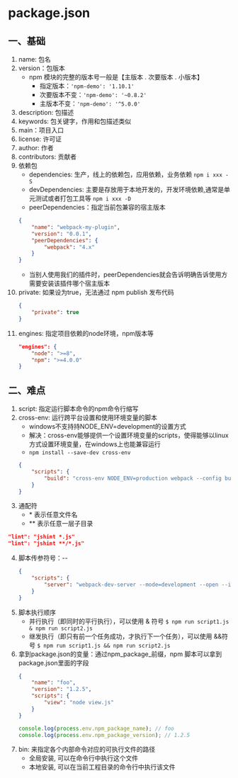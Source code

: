 # package.json
## 一、基础
1. name: 包名
2. version：包版本
    - npm 模块的完整的版本号⼀般是【主版本 . 次要版本 . ⼩版本】
        - 指定版本：`'npm-demo': '1.10.1'`
        - 次要版本不变：`'npm-demo': '~0.8.2'`
        - 主版本不变：`'npm-demo': '^5.0.0'`
3. description: 包描述
4. keywords: 包关键字，作用和包描述类似
5. main：项目入口
6. license: 许可证
7. author: 作者
8. contributors: 贡献者
9. 依赖包
    - dependencies: 生产，线上的依赖包，应⽤依赖，业务依赖 `npm i xxx -S`
    - devDependencies: 主要是存放用于本地开发的，开发环境依赖,通常是单元测试或者打包⼯具等 `npm i xxx -D`
    - peerDependencies：指定当前包兼容的宿主版本
    ```json
    {
        "name": "webpack-my-plugin",
        "version": "0.0.1",
        "peerDependencies": {
            "webpack": "4.x"
        }
    }
    ```
    - 当别⼈使⽤我们的插件时，peerDependencies就会告诉明确告诉使⽤⽅需要安装该插件哪个宿主版本
10. private: 如果设为true，⽆法通过 npm publish 发布代码
    ```json
    {
        "private": true
    }
    ```
11. engines: 指定项目依赖的node环境，npm版本等
    ```json
    "engines": {
        "node": ">=8",
        "npm": ">=4.0.0"
    }
    ```
## 二、难点
1. script: 指定运行脚本命令的npm命令行缩写
2. cross-env: 运行跨平台设置和使用环境变量的脚本
    - windows不支持持NODE_ENV=development的设置方式
    - 解决：cross-env能够提供一个设置环境变量的scripts，使得能够以linux方式设置环境变量，在windows上也能兼容运行
    - `npm install --save-dev cross-env`
    ```json
    {
        "scripts": {
            "build": "cross-env NODE_ENV=production webpack --config build/webpack.config.js"
        }
    }
    ```
3. 通配符
    - \* 表示任意⽂件名
    - \*\* 表示任意⼀层⼦⽬录
```json
"lint": "jshint *.js"
"lint": "jshint **/*.js"
``` 
4. 脚本传参符号：--
    ```json
    {
        "scripts": {
            "server": "webpack-dev-server --mode=development --open --iframe=true"
        }
    }
    ```
5. 脚本执行顺序
    - 并⾏执⾏（即同时的平⾏执⾏），可以使⽤ & 符号 `$ npm run script1.js & npm run script2.js`
    - 继发执⾏（即只有前⼀个任务成功，才执⾏下⼀个任务），可以使⽤ &&符号 `$ npm run script1.js && npm run script2.js`
6. 拿到package.json的变量：通过npm_package_前缀，npm 脚本可以拿到package.json里面的字段
    ```json
    {
        "name": "foo",
        "version": "1.2.5",
        "scripts": {
            "view": "node view.js"
        }
    }
    ```
    ```javascript
    console.log(process.env.npm_package_name); // foo
    console.log(process.env.npm_package_version); // 1.2.5
    ```
7. bin: 来指定各个内部命令对应的可执行文件的路径
    - 全局安装, 可以在命令行中执行这个文件
    - 本地安装, 可以在当前工程目录的命令行中执行该文件